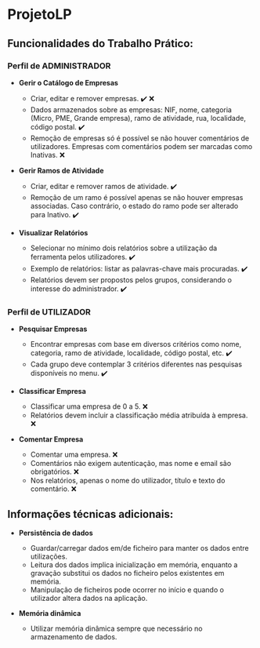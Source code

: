 # ProjetoLP

## Funcionalidades do Trabalho Prático:

### Perfil de ADMINISTRADOR

- **Gerir o Catálogo de Empresas**
  - Criar, editar e remover empresas. :heavy_check_mark: :x:
  - Dados armazenados sobre as empresas: NIF, nome, categoria (Micro, PME, Grande empresa), ramo de atividade, rua, localidade, código postal. :heavy_check_mark:
  - Remoção de empresas só é possível se não houver comentários de utilizadores. Empresas com comentários podem ser marcadas como Inativas. :x:

- **Gerir Ramos de Atividade**
  - Criar, editar e remover ramos de atividade. :heavy_check_mark:
  - Remoção de um ramo é possível apenas se não houver empresas associadas. Caso contrário, o estado do ramo pode ser alterado para Inativo. :heavy_check_mark:
  
- **Visualizar Relatórios**
  - Selecionar no mínimo dois relatórios sobre a utilização da ferramenta pelos utilizadores. :heavy_check_mark:
  - Exemplo de relatórios: listar as palavras-chave mais procuradas. :heavy_check_mark:
  - Relatórios devem ser propostos pelos grupos, considerando o interesse do administrador. :heavy_check_mark:

### Perfil de UTILIZADOR

- **Pesquisar Empresas**
  - Encontrar empresas com base em diversos critérios como nome, categoria, ramo de atividade, localidade, código postal, etc. :heavy_check_mark:
  - Cada grupo deve contemplar 3 critérios diferentes nas pesquisas disponíveis no menu. :heavy_check_mark:

- **Classificar Empresa**
  - Classificar uma empresa de 0 a 5. :x:
  - Relatórios devem incluir a classificação média atribuída à empresa. :x:

- **Comentar Empresa**
  - Comentar uma empresa. :x:
  - Comentários não exigem autenticação, mas nome e email são obrigatórios. :x:
  - Nos relatórios, apenas o nome do utilizador, título e texto do comentário. :x:

## Informações técnicas adicionais:

- **Persistência de dados**
  - Guardar/carregar dados em/de ficheiro para manter os dados entre utilizações.
  - Leitura dos dados implica inicialização em memória, enquanto a gravação substitui os dados no ficheiro pelos existentes em memória.
  - Manipulação de ficheiros pode ocorrer no início e quando o utilizador altera dados na aplicação.

- **Memória dinâmica**
  - Utilizar memória dinâmica sempre que necessário no armazenamento de dados.
